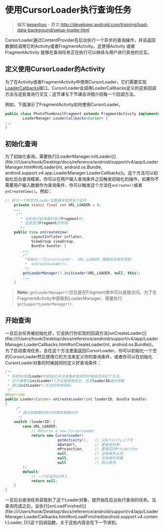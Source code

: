 # 使用CursorLoader执行查询任务

> 编写:[kesenhoo](https://github.com/kesenhoo) - 原文:<http://developer.android.com/training/load-data-background/setup-loader.html>

CursorLoader通过ContentProvider在后台执行一个异步的查询操作，并且返回数据给调用它的Activity或者FragmentActivity。这使得Activity 或者 FragmentActivity 能够在查询任务正在执行可以继续与用户进行其他的交互。

## 定义使用CursorLoader的Activity

为了在Activity或者FragmentActivity中使用CursorLoader，它们需要实现[LoaderCallbacks<Cursor>](file:///Users/hook/Desktop/docs/reference/android/support/v4/app/LoaderManager.LoaderCallbacks.html)接口。CursorLoader会调用LoaderCallbacks<Cursor>定义的这些回调方法与这些类进行交互；这节课与下节课会详细介绍每一个回调方法。

<!-- More -->

例如，下面演示了FragmentActivity如何使用CursorLoader。

```java
public class PhotoThumbnailFragment extends FragmentActivity implements
        LoaderManager.LoaderCallbacks<Cursor> {
...
}
```

## 初始化查询

为了初始化查询，需要执行[LoaderManager.initLoader()](file:///Users/hook/Desktop/docs/reference/android/support/v4/app/LoaderManager.html#initLoader(int, android.os.Bundle, android.support.v4.app.LoaderManager.LoaderCallbacks<D>))。这个方法可以初始化后台查询框架。你可以在用户输入查询条件之后触发初始化的操作，如果你不需要用户输入数据作为查询条件，你可以触发这个方法在`onCreate()`或者`onCreateView()`。例如：

```java
// 标识一个特定的Loader加载器来使用这个组件
    private static final int URL_LOADER = 0;
    ...
     /**
       * 当系统已经准备好显示Fragment时，
       * 这里显示Fragment的布局
       */
    public View onCreateView(
            LayoutInflater inflater,
            ViewGroup viewGroup,
            Bundle bundle) {
        ...
        /*
         *初始化一个CursorLoader.  URL_LOADER 值最终会被传递到
         *  onCreateLoader().
         */
        getLoaderManager().initLoader(URL_LOADER, null, this);
        ...
    }
```

> **Note:** `getLoaderManager()`仅仅是在Fragment类中可以直接访问。为了在FragmentActivity中获取到LoaderManager，需要执行`getSupportLoaderManager()`.

## 开始查询

一旦后台任务被初始化好，它会执行你实现的回调方法[onCreateLoader()](file:///Users/hook/Desktop/docs/reference/android/support/v4/app/LoaderManager.LoaderCallbacks.html#onCreateLoader(int, android.os.Bundle))。为了启动查询任务，会在这个方法里面返回CursorLoader。你可以初始化一个空的CursorLoader然后使用它的方法来定义你的查询条件，或者你可以在初始化CursorLoader对象的时候就同时定义好查询条件：

```java
/**
 * 系统在完成Loader的初始化并且准备好查询的时候会回调这个方法。
 * 这个通常在initLoader()方法被调用发生。包含loaderID值的参数
 * 通过initLoader()方法的传递得到。
 */
@Override
public Loader<Cursor> onCreateLoader(int loaderID, Bundle bundle)
{
     /*
      * 通过加载器ID执行创建加载器动作
      */
    switch (loaderID) {
        case URL_LOADER:
            // Returns a new CursorLoader
            return new CursorLoader(
                        getActivity(),   // 父Activity上下文
                        mDataUrl,        // 要查询的表
                        mProjection,     // 要返回的Projection
                        null,            // 没有条件从句
                        null,            // 没有条件参数
                        null             // 默认排序
        );
        default:
            // 一个非法的id传入
            return null;
    }
}
```

一旦后台查询任务获取到了这个Loader对象，就开始在后台执行查询的任务。当查询完成之后，会执行[onLoadFinished()](file:///Users/hook/Desktop/docs/reference/android/support/v4/app/LoaderManager.LoaderCallbacks.html#onLoadFinished(android.support.v4.content.Loader<D>, D))这个回调函数，关于这些内容会在下一节讲到。

